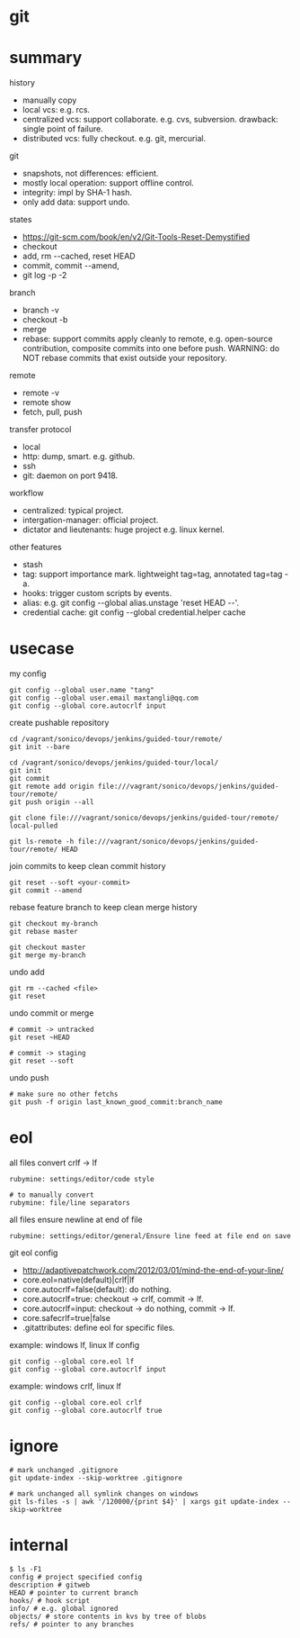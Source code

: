 # git

# summary

history
- manually copy
- local vcs: e.g. rcs.
- centralized vcs: support collaborate. e.g. cvs, subversion. drawback: single point of failure.
- distributed vcs: fully checkout. e.g. git, mercurial.

git
- snapshots, not differences: efficient.
- mostly local operation: support offline control.
- integrity: impl by SHA-1 hash.
- only add data: support undo.

states
- https://git-scm.com/book/en/v2/Git-Tools-Reset-Demystified
- checkout <file>
- add, rm --cached, reset HEAD <file>
- commit, commit --amend,
- git log -p -2 

branch
- branch -v
- checkout -b
- merge
- rebase: support commits apply cleanly to remote, e.g. open-source contribution, composite commits into one before push. WARNING: do NOT rebase commits that exist outside your repository.

remote
- remote -v
- remote show <remote>
- fetch, pull, push

transfer protocol
- local
- http: dump, smart. e.g. github.
- ssh
- git: daemon on port 9418.

workflow
- centralized: typical project.
- intergation-manager: official project.
- dictator and lieutenants: huge project e.g. linux kernel.

other features
- stash
- tag: support importance mark. lightweight tag=tag, annotated tag=tag -a.
- hooks: trigger custom scripts by events.
- alias: e.g. git config --global alias.unstage 'reset HEAD --'.
- credential cache: git config --global credential.helper cache

# usecase

my config
~~~~
git config --global user.name "tang"
git config --global user.email maxtangli@qq.com
git config --global core.autocrlf input
~~~~

create pushable repository
~~~~
cd /vagrant/sonico/devops/jenkins/guided-tour/remote/
git init --bare

cd /vagrant/sonico/devops/jenkins/guided-tour/local/
git init
git commit
git remote add origin file:///vagrant/sonico/devops/jenkins/guided-tour/remote/
git push origin --all

git clone file:///vagrant/sonico/devops/jenkins/guided-tour/remote/ local-pulled

git ls-remote -h file:///vagrant/sonico/devops/jenkins/guided-tour/remote/ HEAD
~~~~

join commits to keep clean commit history
~~~~
git reset --soft <your-commit>
git commit --amend
~~~~

rebase feature branch to keep clean merge history
~~~~
git checkout my-branch
git rebase master

git checkout master
git merge my-branch
~~~~

undo add
~~~~
git rm --cached <file>
git reset
~~~~

undo commit or merge
~~~~
# commit -> untracked
git reset ~HEAD

# commit -> staging
git reset --soft
~~~~

undo push
~~~~
# make sure no other fetchs
git push -f origin last_known_good_commit:branch_name
~~~~

# eol

all files convert crlf -> lf
~~~~
rubymine: settings/editor/code style

# to manually convert
rubymine: file/line separators
~~~~

all files ensure newline at end of file
~~~~
rubymine: settings/editor/general/Ensure line feed at file end on save
~~~~

git eol config
- http://adaptivepatchwork.com/2012/03/01/mind-the-end-of-your-line/
- core.eol=native(default)|crlf|lf
- core.autocrlf=false(default): do nothing.
- core.autocrlf=true: checkout -> crlf, commit -> lf.
- core.autocrlf=input: checkout -> do nothing, commit -> lf.
- core.safecrlf=true|false
- .gitattributes: define eol for specific files.

example: windows lf, linux lf config
~~~~
git config --global core.eol lf
git config --global core.autocrlf input
~~~~

example: windows crlf, linux lf
~~~~
git config --global core.eol crlf
git config --global core.autocrlf true
~~~~

# ignore

~~~~
# mark unchanged .gitignore
git update-index --skip-worktree .gitignore

# mark unchanged all symlink changes on windows
git ls-files -s | awk '/120000/{print $4}' | xargs git update-index --skip-worktree
~~~~

# internal

~~~~
$ ls -F1
config # project specified config
description # gitweb
HEAD # pointer to current branch
hooks/ # hook script
info/ # e.g. global ignored
objects/ # store contents in kvs by tree of blobs
refs/ # pointer to any branches
~~~~
